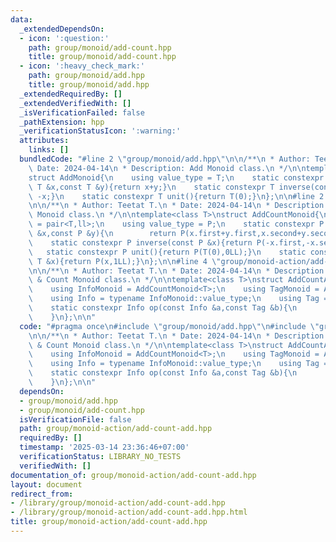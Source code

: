 ```yaml
---
data:
  _extendedDependsOn:
  - icon: ':question:'
    path: group/monoid/add-count.hpp
    title: group/monoid/add-count.hpp
  - icon: ':heavy_check_mark:'
    path: group/monoid/add.hpp
    title: group/monoid/add.hpp
  _extendedRequiredBy: []
  _extendedVerifiedWith: []
  _isVerificationFailed: false
  _pathExtension: hpp
  _verificationStatusIcon: ':warning:'
  attributes:
    links: []
  bundledCode: "#line 2 \"group/monoid/add.hpp\"\n\n/**\n * Author: Teetat T.\n *\
    \ Date: 2024-04-14\n * Description: Add Monoid class.\n */\n\ntemplate<class T>\n\
    struct AddMonoid{\n    using value_type = T;\n    static constexpr T op(const\
    \ T &x,const T &y){return x+y;}\n    static constexpr T inverse(const T &x){return\
    \ -x;}\n    static constexpr T unit(){return T(0);}\n};\n\n#line 2 \"group/monoid/add-count.hpp\"\
    \n\n/**\n * Author: Teetat T.\n * Date: 2024-04-14\n * Description: Add & Count\
    \ Monoid class.\n */\n\ntemplate<class T>\nstruct AddCountMonoid{\n    using P\
    \ = pair<T,ll>;\n    using value_type = P;\n    static constexpr P op(const P\
    \ &x,const P &y){\n        return P(x.first+y.first,x.second+y.second);\n    }\n\
    \    static constexpr P inverse(const P &x){return P(-x.first,-x.second);}\n \
    \   static constexpr P unit(){return P(T(0),0LL);}\n    static constexpr P make(const\
    \ T &x){return P(x,1LL);}\n};\n\n#line 4 \"group/monoid-action/add-count-add.hpp\"\
    \n\n/**\n * Author: Teetat T.\n * Date: 2024-04-14\n * Description: Add to Add\
    \ & Count Monoid class.\n */\n\ntemplate<class T>\nstruct AddCountAddAction{\n\
    \    using InfoMonoid = AddCountMonoid<T>;\n    using TagMonoid = AddMonoid<T>;\n\
    \    using Info = typename InfoMonoid::value_type;\n    using Tag = typename TagMonoid::value_type;\n\
    \    static constexpr Info op(const Info &a,const Tag &b){\n        return Info(a.first+a.second*b,a.second);\n\
    \    }\n};\n\n"
  code: "#pragma once\n#include \"group/monoid/add.hpp\"\n#include \"group/monoid/add-count.hpp\"\
    \n\n/**\n * Author: Teetat T.\n * Date: 2024-04-14\n * Description: Add to Add\
    \ & Count Monoid class.\n */\n\ntemplate<class T>\nstruct AddCountAddAction{\n\
    \    using InfoMonoid = AddCountMonoid<T>;\n    using TagMonoid = AddMonoid<T>;\n\
    \    using Info = typename InfoMonoid::value_type;\n    using Tag = typename TagMonoid::value_type;\n\
    \    static constexpr Info op(const Info &a,const Tag &b){\n        return Info(a.first+a.second*b,a.second);\n\
    \    }\n};\n\n"
  dependsOn:
  - group/monoid/add.hpp
  - group/monoid/add-count.hpp
  isVerificationFile: false
  path: group/monoid-action/add-count-add.hpp
  requiredBy: []
  timestamp: '2025-03-14 23:36:46+07:00'
  verificationStatus: LIBRARY_NO_TESTS
  verifiedWith: []
documentation_of: group/monoid-action/add-count-add.hpp
layout: document
redirect_from:
- /library/group/monoid-action/add-count-add.hpp
- /library/group/monoid-action/add-count-add.hpp.html
title: group/monoid-action/add-count-add.hpp
---
```

